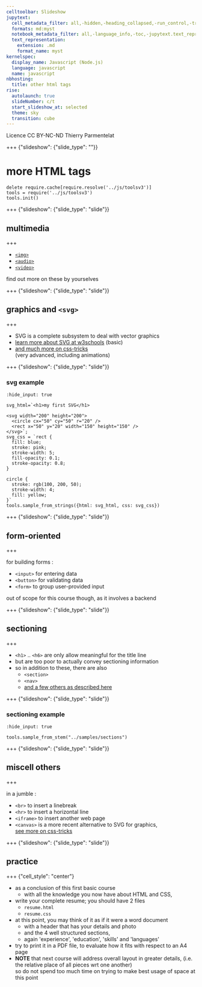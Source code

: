 ```yaml
---
celltoolbar: Slideshow
jupytext:
  cell_metadata_filter: all,-hidden,-heading_collapsed,-run_control,-trusted
  formats: md:myst
  notebook_metadata_filter: all,-language_info,-toc,-jupytext.text_representation.jupytext_version,-jupytext.text_representation.format_version
  text_representation:
    extension: .md
    format_name: myst
kernelspec:
  display_name: Javascript (Node.js)
  language: javascript
  name: javascript
nbhosting:
  title: other html tags
rise:
  autolaunch: true
  slideNumber: c/t
  start_slideshow_at: selected
  theme: sky
  transition: cube
---
```


<div class="licence">
<span>Licence CC BY-NC-ND</span>
<span>Thierry Parmentelat</span>
</div>

+++ {"slideshow": {"slide_type": ""}}

# more HTML tags

```{code-cell}
delete require.cache[require.resolve('../js/toolsv3')]
tools = require('../js/toolsv3')
tools.init()
```

+++ {"slideshow": {"slide_type": "slide"}}

## multimedia

+++

* [`<img>`](https://www.w3schools.com/tags/tag_img.asp)
* [`<audio>`](https://www.w3schools.com/html/html5_audio.asp)
* [`<video>`](https://www.w3schools.com/html/html5_video.asp)

find out more on these by yourselves

+++ {"slideshow": {"slide_type": "slide"}}

## graphics and `<svg>`

+++

* SVG is a complete subsystem to deal with vector graphics
* [learn more about SVG at w3schools](https://www.w3schools.com/graphics/svg_intro.asp) (basic)
* [and much more on css-tricks](https://css-tricks.com/svg-properties-and-css/)  
  (very advanced, including animations)

+++ {"slideshow": {"slide_type": "slide"}}

### svg example

```{code-cell}
:hide_input: true

svg_html=`<h1>my first SVG</h1>

<svg width="200" height="200">
  <circle cx="50" cy="50" r="20" />
  <rect x="50" y="20" width="150" height="150" />
</svg>`;
svg_css = `rect {
  fill: blue;
  stroke: pink;
  stroke-width: 5;
  fill-opacity: 0.1;
  stroke-opacity: 0.8;
}

circle {
  stroke: rgb(100, 200, 50);
  stroke-width: 4;
  fill: yellow;
}`
tools.sample_from_strings({html: svg_html, css: svg_css})
```

+++ {"slideshow": {"slide_type": "slide"}}

## form-oriented

+++

for building forms :

* `<input>` for entering data
* `<button>` for validating data
* `<form>` to group user-provided input  

out of scope for this course though, as it involves a backend

+++ {"slideshow": {"slide_type": "slide"}}

## sectioning

+++

* `<h1>` .. `<h6>` are only allow meaningful for the title line
* but are too poor to actually convey sectioning information
* so in addition to these, there are also
  * `<section>`
  * `<nav>`
  * [and a few others as described here](https://developer.mozilla.org/en-US/docs/Web/Guide/HTML/Using_HTML_sections_and_outlines)

+++ {"slideshow": {"slide_type": "slide"}}

### sectioning example

```{code-cell}
:hide_input: true

tools.sample_from_stem("../samples/sections")
```

+++ {"slideshow": {"slide_type": "slide"}}

## miscell others

+++

in a jumble :

* `<br>` to insert a linebreak
* `<hr>` to insert a horizontal line
* `<iframe>` to insert another web page
* `<canvas>` is a more recent alternative to SVG for graphics,  
  [see more on css-tricks](https://css-tricks.com/learn-canvas-snake-game/)

+++ {"slideshow": {"slide_type": "slide"}}

## practice 

+++ {"cell_style": "center"}

* as a conclusion of this first basic course
  * with all the knowledge you now have about HTML and CSS,
* write your complete resume; you should have 2 files 
  * `resume.html`
  * `resume.css`
* at this point, you may think of it as if it were a word document
  * with a header that has your details and photo
  * and the 4 well structured sections,
  * again 'experience', 'education', 'skills' and 'languages'
* try to print it in a PDF file, to evaluate how it fits with respect to an A4 page
* **NOTE** that next course will address overall layout in greater details, 
  (i.e. the relative place of all pieces wrt one another)  
  so do not spend too much time on trying to make best usage of space at this point
